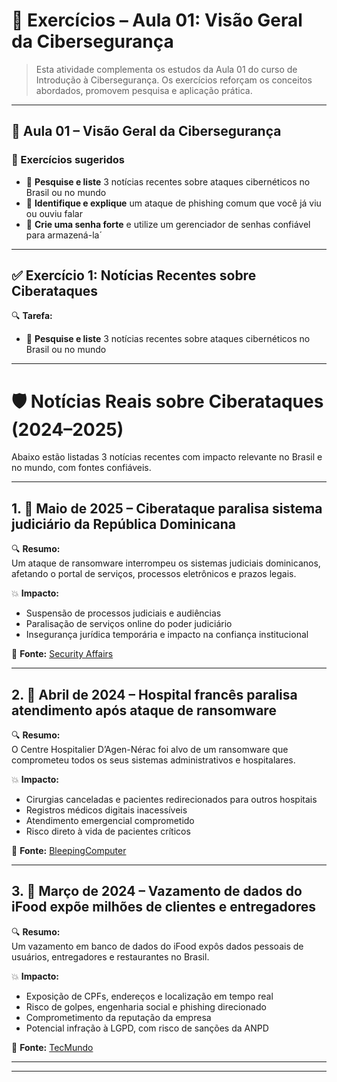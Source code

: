 # 🧠 Exercícios – Aula 01: Visão Geral da Cibersegurança

> Esta atividade complementa os estudos da Aula 01 do curso de Introdução à Cibersegurança. Os exercícios reforçam os conceitos abordados, promovem pesquisa e aplicação prática.


---

## 📘 Aula 01 – Visão Geral da Cibersegurança

### 📝 Exercícios sugeridos

- 📰 **Pesquise e liste** 3 notícias recentes sobre ataques cibernéticos no Brasil ou no mundo  
- 🎣 **Identifique e explique** um ataque de phishing comum que você já viu ou ouviu falar  
- 🔐 **Crie uma senha forte** e utilize um gerenciador de senhas confiável para armazená-la´

---

## ✅ Exercício 1: Notícias Recentes sobre Ciberataques

🔍 **Tarefa:** 
- 📰 **Pesquise e liste** 3 notícias recentes sobre ataques cibernéticos no Brasil ou no mundo 

---

# 🛡️ Notícias Reais sobre Ciberataques (2024–2025)

Abaixo estão listadas 3 notícias recentes com impacto relevante no Brasil e no mundo, com fontes confiáveis.

---

## 1. 📅 Maio de 2025 – Ciberataque paralisa sistema judiciário da República Dominicana

🔍 **Resumo:**  
Um ataque de ransomware interrompeu os sistemas judiciais dominicanos, afetando o portal de serviços, processos eletrônicos e prazos legais.

💥 **Impacto:**  
- Suspensão de processos judiciais e audiências  
- Paralisação de serviços online do poder judiciário  
- Insegurança jurídica temporária e impacto na confiança institucional

🔗 **Fonte:** [Security Affairs](https://securityaffairs.com/161644/cyber-crime/dominican-republic-ransomware-attack.html)

---

## 2. 📅 Abril de 2024 – Hospital francês paralisa atendimento após ataque de ransomware

🔍 **Resumo:**  
O Centre Hospitalier D’Agen-Nérac foi alvo de um ransomware que comprometeu todos os seus sistemas administrativos e hospitalares.

💥 **Impacto:**  
- Cirurgias canceladas e pacientes redirecionados para outros hospitais  
- Registros médicos digitais inacessíveis  
- Atendimento emergencial comprometido  
- Risco direto à vida de pacientes críticos

🔗 **Fonte:** [BleepingComputer](https://www.bleepingcomputer.com/news/security/french-hospital-diverts-patients-cancels-surgeries-after-ransomware-attack/)

---

## 3. 📅 Março de 2024 – Vazamento de dados do iFood expõe milhões de clientes e entregadores

🔍 **Resumo:**  
Um vazamento em banco de dados do iFood expôs dados pessoais de usuários, entregadores e restaurantes no Brasil.

💥 **Impacto:**  
- Exposição de CPFs, endereços e localização em tempo real  
- Risco de golpes, engenharia social e phishing direcionado  
- Comprometimento da reputação da empresa  
- Potencial infração à LGPD, com risco de sanções da ANPD

🔗 **Fonte:** [TecMundo](https://www.tecmundo.com.br/seguranca/270241-vazamento-ifood-expoe-dados-entregadores-clientes.htm)

---

---
